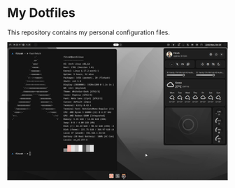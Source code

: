 # My Dotfiles

This repository contains my personal configuration files.

![Desktop Screenshot](./screenshots/desktop.png)
